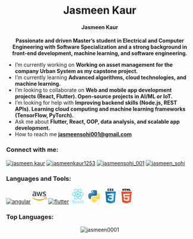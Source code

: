<h1 align="center">Jasmeen Kaur</h1>
<h1 align="center" style="font-size: 14px;">Jasmeen Kaur</h1>
<h3 align="center" style="font-size: 14px;">Passionate and driven Master’s student in Electrical and Computer Engineering with Software Specialization and a strong background in front-end development, machine learning, and software engineering.</h3>

-  I’m currently working on **Working on asset management for the company Urban System as my capstone project.**
-  I’m currently learning **Advanced algorithms, cloud technologies, and machine learning.**
-  I’m looking to collaborate on **Web and mobile app development projects (React, Flutter). Open-source projects in AI/ML or IoT.**
-  I’m looking for help with **Improving backend skills (Node.js, REST APIs). Learning cloud computing and machine learning frameworks (TensorFlow, PyTorch).**
-  Ask me about **Flutter, React, OOP, data analysis, and scalable app development.**
-  How to reach me **jasmeensohi001@gmail.com**

<h3 align="left">Connect with me:</h3>
<p align="left">
  <a href="https://linkedin.com/in/jasmeen-kaur" target="blank"><img align="center" src="https://raw.githubusercontent.com/rahuldkjain/github-profile-readme-generator/master/src/images/icons/Social/linked-in-alt.svg" alt="jasmeen kaur" height="30" width="40" /></a>
  <a href="https://kaggle.com/jasmeenkaur1253" target="blank"><img align="center" src="https://raw.githubusercontent.com/rahuldkjain/github-profile-readme-generator/master/src/images/icons/Social/kaggle.svg" alt="jasmeenkaur1253" height="30" width="40" /></a>
  <a href="https://instagram.com/jasmeensohi_001" target="blank"><img align="center" src="https://raw.githubusercontent.com/rahuldkjain/github-profile-readme-generator/master/src/images/icons/Social/instagram.svg" alt="jasmeensohi_001" height="30" width="40" /></a>
  <a href="https://discord.gg/jasmeen_sohi" target="blank"><img align="center" src="https://raw.githubusercontent.com/rahuldkjain/github-profile-readme-generator/master/src/images/icons/Social/discord.svg" alt="jasmeen_sohi" height="30" width="40" /></a>
</p>

<h3 align="left">Languages and Tools:</h3>
<p align="left">
  <a href="https://angular.io" target="_blank" rel="noreferrer"><img src="https://angular.io/assets/images/logos/angular/angular.svg" alt="angular" width="40" height="40"/></a>
  <a href="https://aws.amazon.com" target="_blank" rel="noreferrer"><img src="https://raw.githubusercontent.com/devicons/devicon/master/icons/amazonwebservices/amazonwebservices-original-wordmark.svg" alt="aws" width="40" height="40"/></a>
  <a href="https://flutter.dev" target="_blank" rel="noreferrer"><img src="https://www.vectorlogo.zone/logos/flutterio/flutterio-icon.svg" alt="flutter" width="40" height="40"/></a>
  <a href="https://reactjs.org/" target="_blank" rel="noreferrer"><img src="https://raw.githubusercontent.com/devicons/devicon/master/icons/react/react-original-wordmark.svg" alt="react" width="40" height="40"/></a>
  <a href="https://www.python.org" target="_blank" rel="noreferrer"><img src="https://raw.githubusercontent.com/devicons/devicon/master/icons/python/python-original.svg" alt="python" width="40" height="40"/></a>
  <a href="https://www.w3schools.com/css/" target="_blank" rel="noreferrer"><img src="https://raw.githubusercontent.com/devicons/devicon/master/icons/css3/css3-original-wordmark.svg" alt="css3" width="40" height="40"/></a>
  <a href="https://www.w3.org/html/" target="_blank" rel="noreferrer"><img src="https://raw.githubusercontent.com/devicons/devicon/master/icons/html5/html5-original-wordmark.svg" alt="html5" width="40" height="40"/></a>
</p>

<h3 align="left">Top Languages:</h3>
<p align="center">
  <img src="https://github-readme-stats.vercel.app/api/top-langs?username=jasmeen0001&show_icons=true&locale=en&layout=compact&title_color=ff6347&icon_color=ff6347&text_color=ffffff&bg_color=2d2d2d" alt="jasmeen0001" />
</p>
